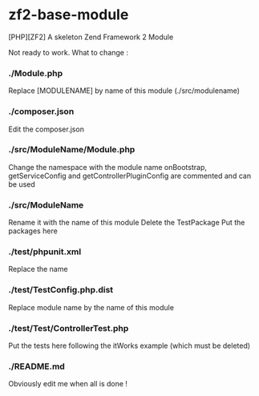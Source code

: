 zf2-base-module
================

[PHP][ZF2] A skeleton Zend Framework 2 Module



Not ready to work. What to change : 


### ./Module.php

Replace [MODULENAME] by name of this module  (./src/modulename)



### ./composer.json

Edit the composer.json



### ./src/ModuleName/Module.php

Change the namespace with the module name
onBootstrap, getServiceConfig and getControllerPluginConfig are commented and can be used


### ./src/ModuleName

Rename it with the name of this module
Delete the TestPackage
Put the packages here


### ./test/phpunit.xml

Replace the name


### ./test/TestConfig.php.dist

Replace module name by the name of this module



### ./test/Test/ControllerTest.php

Put the tests here following the itWorks example (which must be deleted)


### ./README.md

Obviously edit me when all is done !